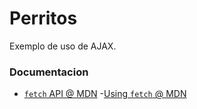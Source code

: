 # Perritos

Exemplo de uso de AJAX.

### Documentacion

- [`fetch` API @ MDN](https://developer.mozilla.org/en-US/docs/Web/API/Fetch_API) -[Using `fetch` @ MDN](https://developer.mozilla.org/en-US/docs/Web/API/Fetch_API/Using_Fetch)

